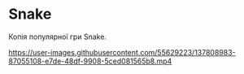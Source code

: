 # Snake
 
Копія популярної гри Snake.

https://user-images.githubusercontent.com/55629223/137808983-87055108-e7de-48df-9908-5ced081565b8.mp4

